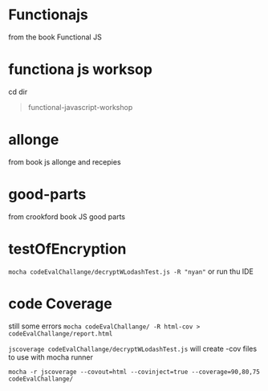Functionajs
=============

from the book Functional JS

functiona js worksop
===================
cd dir
>functional-javascript-workshop

allonge
========
from book js allonge
and recepies

good-parts
==========
from crookford book JS good parts


testOfEncryption
================
`mocha codeEvalChallange/decryptWLodashTest.js -R "nyan"`
or run thu IDE


code Coverage
=============
still some errors
`mocha codeEvalChallange/ -R html-cov > codeEvalChallange/report.html`


`jscoverage codeEvalChallange/decryptWLodashTest.js`
will create -cov files to use with mocha runner

`mocha -r jscoverage --covout=html --covinject=true --coverage=90,80,75 codeEvalChallange/`
